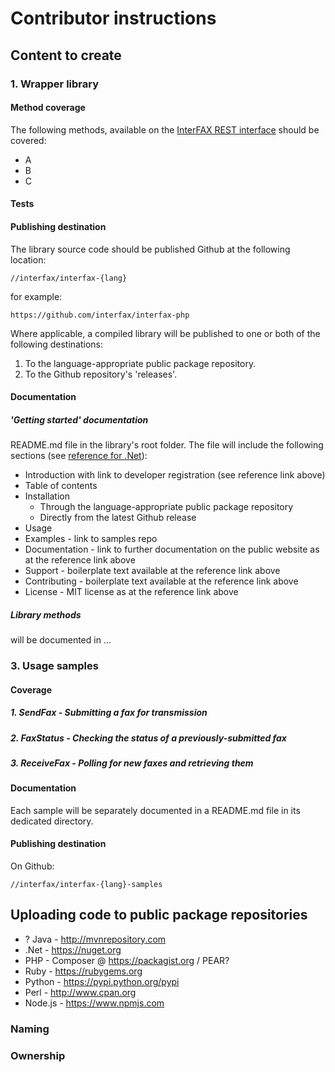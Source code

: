 # Contributor instructions

## Content to create

### 1. Wrapper library 

#### Method coverage

The following methods, available on the [InterFAX REST interface](https://www.interfax.net/en/dev/rest/reference) should be covered:

* A
* B
* C

#### Tests

#### Publishing destination

The library source code should be published Github at the following location: 

```
//interfax/interfax-{lang}
```

for example:

````
https://github.com/interfax/interfax-php
````

Where applicable, a compiled library will be published to one or both of the following destinations:

1. To the language-appropriate public package repository.
2. To the Github repository's 'releases'.

#### Documentation

##### 'Getting started' documentation

README.md file in the library's root folder. The file will include the following sections (see [reference for .Net](https://github.com/interfax/interfax-dotnet)):

* Introduction with link to developer registration (see reference link above)
* Table of contents
* Installation
    * Through the language-appropriate public package repository
    * Directly from the latest Github release
* Usage
* Examples - link to samples repo
* Documentation - link to further documentation on the public website as at the reference link above
* Support - boilerplate text available at the reference link above
* Contributing - boilerplate text available at the reference link above
* License - MIT license as at the reference link above
 
##### Library methods 

will be documented in ...

### 3. Usage samples

#### Coverage

##### 1. SendFax - Submitting a fax for transmission

##### 2. FaxStatus - Checking the status of a previously-submitted fax

##### 3. ReceiveFax - Polling for new faxes and retrieving them

#### Documentation

Each sample will be separately documented in a README.md file in its dedicated directory.

#### Publishing destination

On Github: 
```
//interfax/interfax-{lang}-samples
```

## Uploading code to public package repositories

* ? Java - http://mvnrepository.com
* .Net - https://nuget.org
* PHP - Composer @ https://packagist.org / PEAR?
* Ruby - https://rubygems.org
* Python - https://pypi.python.org/pypi
* Perl - http://www.cpan.org
* Node.js - https://www.npmjs.com

### Naming

### Ownership
